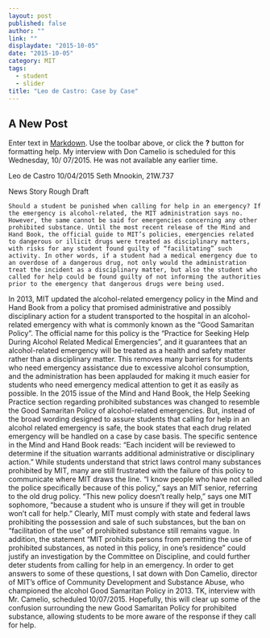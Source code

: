 ```yaml
---
layout: post
published: false
author: ""
link: ""
displaydate: "2015-10-05"
date: "2015-10-05"
category: MIT
tags: 
  - student
  - slider
title: "Leo de Castro: Case by Case"
---
```





## A New Post

Enter text in [Markdown](http://daringfireball.net/projects/markdown/). Use the toolbar above, or click the **?** button for formatting help.
My interview with Don Camelio is scheduled for this Wednesday, 10/ 07/2015. He was not available any earlier time.

Leo de Castro
10/04/2015
Seth Mnookin, 21W.737

News Story Rough Draft

	Should a student be punished when calling for help in an emergency? If the emergency is alcohol-related, the MIT administration says no. However, the same cannot be said for emergencies concerning any other prohibited substance. Until the most recent release of the Mind and Hand Book, the official guide to MIT’s policies, emergencies related to dangerous or illicit drugs were treated as disciplinary matters, with risks for any student found guilty of “facilitating” such activity. In other words, if a student had a medical emergency due to an overdose of a dangerous drug, not only would the administration treat the incident as a disciplinary matter, but also the student who called for help could be found guilty of not informing the authorities prior to the emergency that dangerous drugs were being used.
In 2013, MIT updated the alcohol-related emergency policy in the Mind and Hand Book from a policy that promised administrative and possibly disciplinary action for a student transported to the hospital in an alcohol-related emergency with what is commonly known as the “Good Samaritan Policy”. The official name for this policy is the “Practice for Seeking Help During Alcohol Related Medical Emergencies”, and it guarantees that an alcohol-related emergency will be treated as a health and safety matter rather than a disciplinary matter. This removes many barriers for students who need emergency assistance due to excessive alcohol consumption, and the administration has been applauded for making it much easier for students who need emergency medical attention to get it as easily as possible.
	In the 2015 issue of the Mind and Hand Book, the Help Seeking Practice section regarding prohibited substances was changed to resemble the Good Samaritan Policy of alcohol-related emergencies. But, instead of the broad wording designed to assure students that calling for help in an alcohol related emergency is safe, the book states that each drug related emergency will be handled on a case by case basis. The specific sentence in the Mind and Hand Book reads: “Each incident will be reviewed to determine if the situation warrants additional administrative or disciplinary action.” While students understand that strict laws control many substances prohibited by MIT, many are still frustrated with the failure of this policy to communicate where MIT draws the line. “I know people who have not called the police specifically because of this policy,” says an MIT senior, referring to the old drug policy. “This new policy doesn’t really help,” says one MIT sophomore, “because a student who is unsure if they will get in trouble won’t call for help.” 
	Clearly, MIT must comply with state and federal laws prohibiting the possession and sale of such substances, but the ban on “facilitation of the use” of prohibited substance still remains vague. In addition, the statement “MIT prohibits persons from permitting the use of prohibited substances, as noted in this policy, in one’s residence” could justify an investigation by the Committee on Discipline, and could further deter students from calling for help in an emergency. In order to get answers to some of these questions, I sat down with Don Camelio, director of MIT’s office of Community Development and Substance Abuse, who championed the alcohol Good Samaritan Policy in 2013. TK, interview with Mr. Camelio, scheduled 10/07/2015.
	Hopefully, this will clear up some of the confusion surrounding the new Good Samaritan Policy for prohibited substance, allowing students to be more aware of the response if they call for help.
